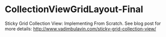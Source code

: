 # CollectionViewGridLayout-Final
Sticky Grid Collection View: Implementing From Scratch. See blog post for more details: http://www.vadimbulavin.com/sticky-grid-collection-view/
